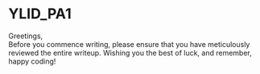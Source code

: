 # YLID_PA1
Greetings,   
Before you commence writing, please ensure that you have meticulously reviewed the entire writeup. Wishing you the best of luck, and remember, happy coding!

